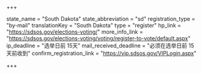 +++

state_name = "South Dakota"
state_abbreviation = "sd"
registration_type = "by-mail"
translationKey = "South Dakota"
type = "register"
hp_link = "https://sdsos.gov/elections-voting/"
more_info_link = "https://sdsos.gov/elections-voting/voting/register-to-vote/default.aspx"
ip_deadline = "选举日前 15天"
mail_received_deadline = "必须在选举日前 15天前收到"
confirm_registration_link = "https://vip.sdsos.gov/VIPLogin.aspx"

+++